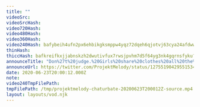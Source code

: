```yaml
---
title: ""
videoSrc: 
videoSrcHash: 
video720Hash: 
video480Hash: 
video360Hash: 
video240Hash: bafybeih4ufn2px6ehbikgksmppw4yqz72dqeh6qjotvj63cya24afdwwem?filename=projektmelody-chaturbate-20200623T200012Z-240p.mp4
thinHash: 
thiccHash: bafkreifkxjjabnskzh2dwutivfux7rwsjpvhm7d5f64yg3nk4gqrnsfyku?filename=20200623T200012Z-thicc.jpg
announceTitle: "Don%27t%20judge.%20Girls%20share%20clothes%20all%20the%20time%2C%20and%20I%27ll%20admit%20it.%20Melware%20has%20some%20taste%20UwU"
announceUrl: https://twitter.com/ProjektMelody/status/1275519042955153409
date: 2020-06-23T20:00:12.000Z
note: 
video240TmpFilePath: 
tmpFilePath: /tmp/projektmelody-chaturbate-20200623T200012Z-source.mp4
layout: layouts/vod.njk
---
```

